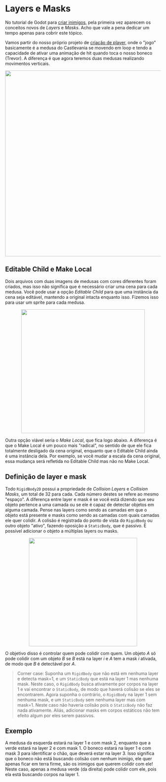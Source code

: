 # Layers e Masks

No tutorial de Godot para [criar inimigos](https://docs.godotengine.org/en/stable/getting_started/first_2d_game/04.creating_the_enemy.html), pela primeira vez aparecem os conceitos novos de *Layers* e *Masks*. Acho que vale a pena dedicar um tempo apenas para cobrir este tópico.

Vamos partir do nosso próprio projeto de [criação de player](https://github.com/felipebottega/Games/tree/gh-pages/Getting%20started/Your%20first%202D%20game/Coding%20the%20player/Animation%201), onde o "jogo" basicamente é a medusa do Castlevania se movendo em loop e tendo a capacidade de ativar uma animação de hit quando toca o nosso boneco (Trevor). A diferença é que agora teremos duas medusas realizando movimentos verticais.

<p align="center">
    <img src="https://github.com/user-attachments/assets/a48d5f58-addc-4244-9505-9d14b1b898ee" width="600">
</p>

## Editable Child e Make Local

Dois arquivos com duas imagens de medusas com cores diferentes foram criados, mas isso não significa que é necessário criar uma cena para cada medusa. Você pode usar a opção *Editable Child* para que uma instância da cena seja editável, mantendo a original intacta enquanto isso. Fizemos isso para usar um sprite para cada medusa.

<p align="center">
    <img src="https://github.com/user-attachments/assets/afb28e2e-5246-44ae-bd17-9b70c55f79c3" width="400">
</p>

Outra opção viável seria o *Make Local*, que fica logo abaixo. A diferença é que o Make Local é um pouco mais "radical", no sentido de que ele fica totalmente desligado da cena original, enquanto que o Editable Child ainda é uma instância dela. Por exemplo, se você mudar a escala da cena original, essa mudança será refletida no Editable Child mas não no Make Local.

## Definição de layer e mask

Todo `RigidBody2D` possui a propriedade de *Collision Layers* e *Collision Masks*, um total de 32 para cada. Cada número destes se refere ao mesmo "espaço". A diferença entre layer e mask é se você está dizendo que seu objeto pertence a uma camada ou se ele é capaz de detectar objetos em alguma camada. Pense nas layers como sendo as camadas em que o objeto está presente e masks como sendo as camadas com quais camadas ele quer colidir. A colisão é registrada do ponto de vista do `RigidBody` ou outro objeto "ativo", fazendo oposição a `StaticBody`, que é passivo. É possível adicionar o objeto a múltiplas layers ou masks. 

<p align="center">
    <img src="https://github.com/user-attachments/assets/4e152a91-112a-45fa-adde-c551e87ad456" width="350">
</p>

O objetivo disso é controlar quem pode colidir com quem. Um objeto $A$ só pode colidir com um objeto $B$ se $B$ está na layer $i$ e $A$ tem a mask $i$ ativada, de modo que $B$ é detectável por $A$. 

> Corner case: Suponha um `RigidBody` que não está em nenhuma layer e detecta mask=1, e um `StaticBody` que está na layer 1 mas nenhuma mask. Neste caso, o `RigidBody` busca ativamente por corpos na layer 1 e vai encontrar o `StaticBody`, de modo que haverá colisão se eles se encontrarem. Agora suponha o contrário, o `RigidBody` na layer 1 sem nenhuma mask, e um `StaticBody` sem nenhuma layer mas com mask=1. Neste caso não haveria colisão pois o `StaticBody` não faz nada ativamente. Aliás, adicionar masks em corpos estáticos não tem efeito algum por eles serem passivos.

## Exemplo

A medusa da esquerda estará na layer 1 e com mask 2, enquanto que a verde estará na layer 2 e com mask 1. O boneco estará na layer 1 e com mask 3 para identificar o chão, que deverá estar na layer 3. Isso significa que o boneco não está buscando colisão com nenhum inimigo, ele quer apenas ficar em terra firme, são os inimigos que querem colidir com ele! Neste caso, apenas a medusa verde (da direita) pode colidir com ele, pois ela está buscando corpos na layer 1.

